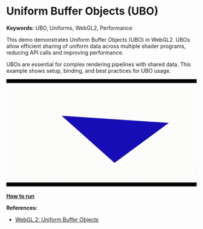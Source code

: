 # Uniform Buffer Objects (UBO)

**Keywords:** UBO, Uniforms, WebGL2, Performance

This demo demonstrates Uniform Buffer Objects (UBO) in WebGL2. UBOs allow efficient sharing of uniform data across multiple shader programs, reducing API calls and improving performance.

UBOs are essential for complex rendering pipelines with shared data. This example shows setup, binding, and best practices for UBO usage.

![](./showcase.gif)

**[How to run](../how_to_run.md)**

**References:**

* [WebGL 2: Uniform Buffer Objects]

[WebGL 2: Uniform Buffer Objects]: https://www.youtube.com/watch?v=JPvbRko9lBg
